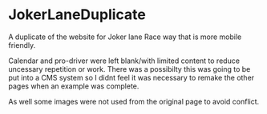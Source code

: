 # JokerLaneDuplicate
A duplicate of the website for Joker lane Race way that is more mobile friendly.

Calendar and pro-driver were left blank/with limited content to reduce uncessary repetition or work.
There was a possibilty this was going to be put into a CMS system so I didnt feel it was necessary to
remake the other pages when an example was complete.

As well some images were not used from the original page to avoid conflict.